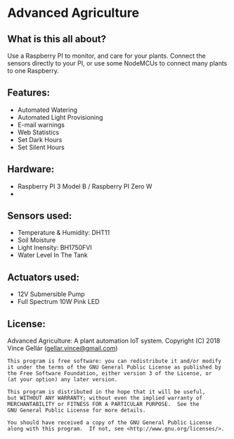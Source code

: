 # Advanced Agriculture

## What is this all about?
Use a Raspberry PI to monitor, and care for your plants. Connect the sensors directly to your PI, or use some NodeMCUs to connect many plants to one Raspberry. 

## Features:
- Automated Watering
- Automated Light Provisioning
- E-mail warnings
- Web Statistics
- Set Dark Hours
- Set Silent Hours

## Hardware:
- Raspberry PI 3 Model B / Raspberry PI Zero W
- 

## Sensors used:
- Temperature & Humidity: DHT11
- Soil Moisture
- Light Inensity: BH1750FVI
- Water Level In The Tank

## Actuators used:
- 12V Submersible Pump
- Full Spectrum 10W Pink LED

## License:

Advanced Agriculture: A plant automation IoT system.
    Copyright (C) 2018  Vince Gellár (gellar.vince@gmail.com)

    This program is free software: you can redistribute it and/or modify
    it under the terms of the GNU General Public License as published by
    the Free Software Foundation, either version 3 of the License, or
    (at your option) any later version.

    This program is distributed in the hope that it will be useful,
    but WITHOUT ANY WARRANTY; without even the implied warranty of
    MERCHANTABILITY or FITNESS FOR A PARTICULAR PURPOSE.  See the
    GNU General Public License for more details.

    You should have received a copy of the GNU General Public License
    along with this program.  If not, see <http://www.gnu.org/licenses/>.
